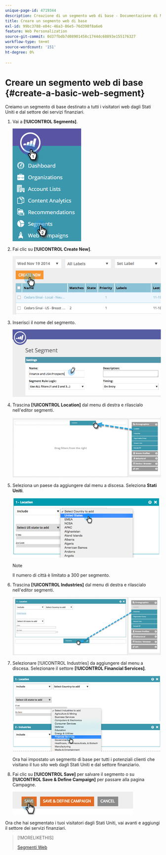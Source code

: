 ```yaml
---
unique-page-id: 4719344
description: Creazione di un segmento web di base - Documentazione di Marketo - Documentazione di prodotto
title: Creare un segmento web di base
exl-id: 99bc3788-e04c-46a3-86e5-76d398f8a6e6
feature: Web Personalization
source-git-commit: 0d37fbdb7d08901458c1744dc68893e155176327
workflow-type: tm+mt
source-wordcount: '151'
ht-degree: 0%

---
```


# Creare un segmento web di base {#create-a-basic-web-segment}

Creiamo un segmento di base destinato a tutti i visitatori web dagli Stati Uniti e dal settore dei servizi finanziari.

1. Vai a **[!UICONTROL Segments]**.

   ![](assets/image2016-8-18-15-3a37-3a32.png)

1. Fai clic su **[!UICONTROL Create New]**.

   ![](assets/image2014-11-19-19-3a33-3a47.png)

1. Inserisci il nome del segmento.

   ![](assets/segment-name.png)

1. Trascina **[!UICONTROL Location]** dal menu di destra e rilascialo nell&#39;editor segmenti.

   ![](assets/location-drag-hand.jpg)

1. Seleziona un paese da aggiungere dal menu a discesa. Seleziona **Stati Uniti**.

   ![](assets/image2015-5-28-15-3a29-3a15.png)

   >[!NOTE]
   >
   >Il numero di città è limitato a 300 per segmento.

1. Trascina **[!UICONTROL Industries]** dal menu di destra e rilascialo nell&#39;editor segmenti.

   ![](assets/industries-hand.jpg)

1. Selezionare [!UICONTROL Industries] da aggiungere dal menu a discesa. Selezionare il settore **[!UICONTROL Financial Services]**.

   ![](assets/segment-industries.png)

   Ora hai impostato un segmento di base per tutti i potenziali clienti che visitano il tuo sito web dagli Stati Uniti e dal settore finanziario.

1. Fai clic su **[!UICONTROL Save]** per salvare il segmento o su **[!UICONTROL Save & Define Campaign]** per passare alla pagina Campagne.

   ![](assets/image2014-11-19-19-3a48-3a20.png)

Ora che hai segmentato i tuoi visitatori dagli Stati Uniti, vai avanti e aggiungi il settore dei servizi finanziari.

>[!MORELIKETHIS]
>
>[Segmenti Web](/help/marketo/product-docs/web-personalization/using-web-segments/web-segments.md)
